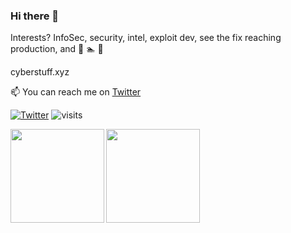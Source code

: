 ### Hi there 👋 

Interests? InfoSec, security, intel, exploit dev, see the fix reaching production, and :running: :swimmer: :climbing:

cyberstuff.xyz

📫 You can reach me on [Twitter](https://twitter.com/valeriocestrone) 

[![Twitter](https://img.shields.io/twitter/follow/valeriocestrone?style=social)](https://twitter.com/valeriocestrone) <img src="https://visitor-badge.laobi.icu/badge?page_id=v4lerio.v4lerio" alt="visits"/>

<img align="left" src="https://github-readme-stats.vercel.app/api?username=v4lerio&count_private=true&show_icons=true&theme=vue" height="150" />

<img align="left" src="https://github-readme-stats.vercel.app/api/top-langs/?username=v4lerio&layout=compact&theme=vue&langs_count=8" height="150"/>
